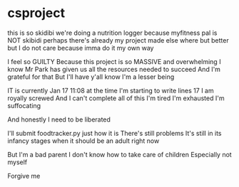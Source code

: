 # csproject
this is so skidibi
we're doing a nutrition logger because myfitness pal is NOT skibidi
perhaps there's already my project made else where but better
but I do not care because imma do it my own way



I feel so GUILTY
Because this project is so MASSIVE
and overwhelming
I know Mr Park has given us all the resources needed to succeed
And I'm grateful for that
But I'll have y'all know I'm a lesser being


IT is currently
Jan 17 11:08 at the time I'm starting to write lines 17
I am royally screwed
And I can't complete all of this
I'm tired
I'm exhausted
I'm suffocating

And honestly I need to be liberated

I'll submit foodtracker.py just how it is
There's still problems
It's still in its infancy stages when it should be an adult right now

But I'm a bad parent
I don't know how to take care of children
Especially not myself

Forgive me